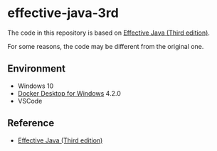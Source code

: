 # effective-java-3rd


The code in this repository is based on [Effective Java (Third edition)](https://www.amazon.co.jp/Effective-Java-English-Joshua-Bloch-ebook/dp/B078H61SCH/ref=sr_1_2?__mk_ja_JP=%E3%82%AB%E3%82%BF%E3%82%AB%E3%83%8A&crid=11VAOPBYIWQK6&keywords=effective+java&qid=1658037810&sprefix=effective+java%2Caps%2C216&sr=8-2).

For some reasons, the code may be different from the original one.

## Environment

- Windows 10
- [Docker Desktop for Windows](https://www.docker.com/products/docker-desktop) 4.2.0
- VSCode

## Reference
- [Effective Java (Third edition)](https://www.amazon.co.jp/Effective-Java-English-Joshua-Bloch-ebook/dp/B078H61SCH/ref=sr_1_2?__mk_ja_JP=%E3%82%AB%E3%82%BF%E3%82%AB%E3%83%8A&crid=11VAOPBYIWQK6&keywords=effective+java&qid=1658037810&sprefix=effective+java%2Caps%2C216&sr=8-2)